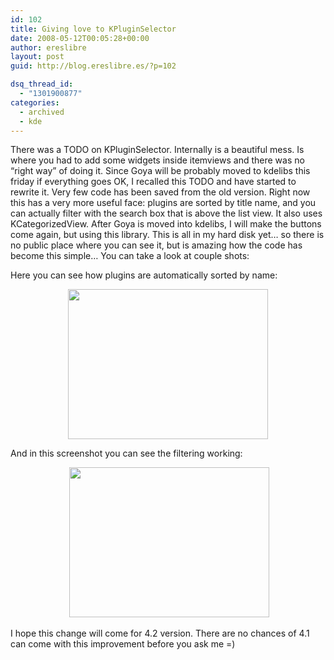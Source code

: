 ```yaml
---
id: 102
title: Giving love to KPluginSelector
date: 2008-05-12T00:05:28+00:00
author: ereslibre
layout: post
guid: http://blog.ereslibre.es/?p=102

dsq_thread_id:
  - "1301900877"
categories:
  - archived
  - kde
---
```

There was a TODO on KPluginSelector. Internally is a beautiful mess. Is where you had to add some widgets inside itemviews and there was no &#8220;right way&#8221; of doing it. Since Goya will be probably moved to kdelibs this friday if everything goes OK, I recalled this TODO and have started to rewrite it. Very few code has been saved from the old version. Right now this has a very more useful face: plugins are sorted by title name, and you can actually filter with the search box that is above the list view. It also uses KCategorizedView. After Goya is moved into kdelibs, I will make the buttons come again, but using this library. This is all in my hard disk yet&#8230; so there is no public place where you can see it, but is amazing how the code has become this simple&#8230; You can take a look at couple shots:

Here you can see how plugins are automatically sorted by name:

<p style="text-align: center">
  <a href="http://media.ereslibre.es/2008/05/kpluginselector-kwrite.png" target="_blank"><img src="http://media.ereslibre.es/2008/05/kpluginselector-kwrite.png" width="320" border="0" height="240" /></a>
</p>

<p align="left">
  And in this screenshot you can see the filtering working:
</p>

<p align="center">
   <a href="http://media.ereslibre.es/2008/05/kpluginselector-kopete.png" target="_blank"><img src="http://media.ereslibre.es/2008/05/kpluginselector-kopete.png" width="320" border="0" height="240" /></a>
</p>

<p align="left">
  I hope this change will come for 4.2 version. There are no chances of 4.1 can come with this improvement before you ask me =)
</p>
